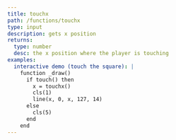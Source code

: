 ```yaml
---
title: touchx
path: /functions/touchx
type: input
description: gets x position
returns:
  type: number
  desc: the x position where the player is touching
examples:
  interactive demo (touch the square): |
    function _draw()
      if touch() then
        x = touchx()
        cls(1)
        line(x, 0, x, 127, 14)
      else
        cls(5)
      end
    end
---
```


